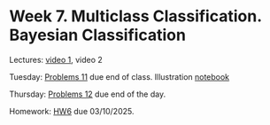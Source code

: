 # Week 7. Multiclass Classification. Bayesian Classification

Lectures: [video 1](https://youtu.be/zrUW66fPV8I), video 2

Tuesday: [Problems 11](./problems_11.pdf) due end of class. Illustration [notebook](./ML13.ipynb)

Thursday: [Problems 12](./problems_12.ipynb) due end of the day. 

Homework: [HW6](./HW6.ipynb) due 03/10/2025.
